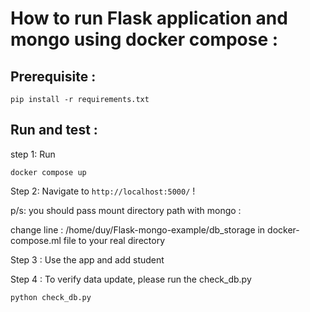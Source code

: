 # How to run Flask application and mongo using docker compose :

## Prerequisite :

```
pip install -r requirements.txt
```
## Run and test :
 step 1: Run

```
docker compose up 
```

Step 2: Navigate to `http://localhost:5000/` !
 
p/s: you should pass mount directory path with mongo :

change line : /home/duy/Flask-mongo-example/db_storage in docker-compose.ml file to your real directory

Step 3 : Use the app and add student 

Step 4 : To verify data update, please run the check_db.py

```
python check_db.py 
```
